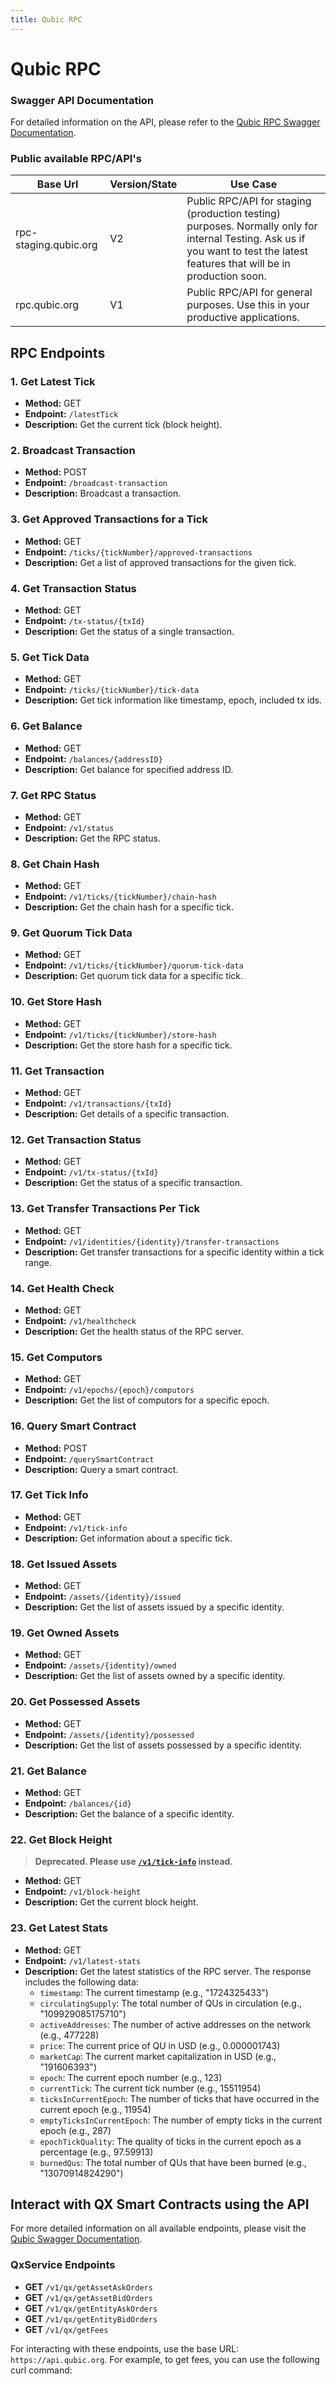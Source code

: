 ```yaml
---
title: Qubic RPC
---
```

# Qubic RPC

### Swagger API Documentation

For detailed information on the API, please refer to the [Qubic RPC Swagger Documentation](https://qubic.github.io/integration/Partners/qubic-rpc-doc.html?urls.primaryName=Qubic%20RPC%20Archive%20Tree).

### Public available RPC/API's


| Base Url | Version/State | Use Case |
| -------- | ------- | ---- |
| rpc-staging.qubic.org | V2 | Public RPC/API for staging (production testing) purposes. Normally only for internal Testing. Ask us if you want to test the latest features that will be in production soon.   |
| rpc.qubic.org    | V1   | Public RPC/API for general purposes. Use this in your productive applications. |


## RPC Endpoints

### 1. Get Latest Tick
- **Method:** GET
- **Endpoint:** `/latestTick`
- **Description:** Get the current tick (block height).

### 2. Broadcast Transaction
- **Method:** POST
- **Endpoint:** `/broadcast-transaction`
- **Description:** Broadcast a transaction.

### 3. Get Approved Transactions for a Tick
- **Method:** GET
- **Endpoint:** `/ticks/{tickNumber}/approved-transactions`
- **Description:** Get a list of approved transactions for the given tick.

### 4. Get Transaction Status
- **Method:** GET
- **Endpoint:** `/tx-status/{txId}`
- **Description:** Get the status of a single transaction.

### 5. Get Tick Data
- **Method:** GET
- **Endpoint:** `/ticks/{tickNumber}/tick-data`
- **Description:** Get tick information like timestamp, epoch, included tx ids.

### 6. Get Balance
- **Method:** GET
- **Endpoint:** `/balances/{addressID}`
- **Description:** Get balance for specified address ID.

### 7. Get RPC Status
- **Method:** GET
- **Endpoint:** `/v1/status`
- **Description:** Get the RPC status.

### 8. Get Chain Hash
- **Method:** GET
- **Endpoint:** `/v1/ticks/{tickNumber}/chain-hash`
- **Description:** Get the chain hash for a specific tick.

### 9. Get Quorum Tick Data
- **Method:** GET
- **Endpoint:** `/v1/ticks/{tickNumber}/quorum-tick-data`
- **Description:** Get quorum tick data for a specific tick.

### 10. Get Store Hash
- **Method:** GET
- **Endpoint:** `/v1/ticks/{tickNumber}/store-hash`
- **Description:** Get the store hash for a specific tick.

### 11. Get Transaction
- **Method:** GET
- **Endpoint:** `/v1/transactions/{txId}`
- **Description:** Get details of a specific transaction.

### 12. Get Transaction Status
- **Method:** GET
- **Endpoint:** `/v1/tx-status/{txId}`
- **Description:** Get the status of a specific transaction.

### 13. Get Transfer Transactions Per Tick
- **Method:** GET
- **Endpoint:** `/v1/identities/{identity}/transfer-transactions`
- **Description:** Get transfer transactions for a specific identity within a tick range.

### 14. Get Health Check
- **Method:** GET
- **Endpoint:** `/v1/healthcheck`
- **Description:** Get the health status of the RPC server.

### 15. Get Computors
- **Method:** GET
- **Endpoint:** `/v1/epochs/{epoch}/computors`
- **Description:** Get the list of computors for a specific epoch.

### 16. Query Smart Contract
- **Method:** POST
- **Endpoint:** `/querySmartContract`
- **Description:** Query a smart contract.

### 17. Get Tick Info
- **Method:** GET
- **Endpoint:** `/v1/tick-info`
- **Description:** Get information about a specific tick.

### 18. Get Issued Assets
- **Method:** GET
- **Endpoint:** `/assets/{identity}/issued`
- **Description:** Get the list of assets issued by a specific identity.

### 19. Get Owned Assets
- **Method:** GET
- **Endpoint:** `/assets/{identity}/owned`
- **Description:** Get the list of assets owned by a specific identity.

### 20. Get Possessed Assets
- **Method:** GET
- **Endpoint:** `/assets/{identity}/possessed`
- **Description:** Get the list of assets possessed by a specific identity.

### 21. Get Balance
- **Method:** GET
- **Endpoint:** `/balances/{id}`
- **Description:** Get the balance of a specific identity.

### 22. Get Block Height
> **Deprecated. Please use [`/v1/tick-info`](#17-get-tick-info) instead.** 
- **Method:** GET
- **Endpoint:** `/v1/block-height`
- **Description:** Get the current block height.

### 23. Get Latest Stats
- **Method:** GET
- **Endpoint:** `/v1/latest-stats`
- **Description:** Get the latest statistics of the RPC server. The response includes the following data:
  - `timestamp`: The current timestamp (e.g., "1724325433")
  - `circulatingSupply`: The total number of QUs in circulation (e.g., "109929085175710")
  - `activeAddresses`: The number of active addresses on the network (e.g., 477228)
  - `price`: The current price of QU in USD (e.g., 0.000001743)
  - `marketCap`: The current market capitalization in USD (e.g., "191606393")
  - `epoch`: The current epoch number (e.g., 123)
  - `currentTick`: The current tick number (e.g., 15511954)
  - `ticksInCurrentEpoch`: The number of ticks that have occurred in the current epoch (e.g., 11954)
  - `emptyTicksInCurrentEpoch`: The number of empty ticks in the current epoch (e.g., 287)
  - `epochTickQuality`: The quality of ticks in the current epoch as a percentage (e.g., 97.59913)
  - `burnedQus`: The total number of QUs that have been burned (e.g., "13070914824290")

## Interact with QX Smart Contracts using the API

For more detailed information on all available endpoints, please visit the [Qubic Swagger Documentation](https://qubic.github.io/go-qubic/swagger/index.html#/).

### QxService Endpoints
- **GET** `/v1/qx/getAssetAskOrders`
- **GET** `/v1/qx/getAssetBidOrders`
- **GET** `/v1/qx/getEntityAskOrders`
- **GET** `/v1/qx/getEntityBidOrders`
- **GET** `/v1/qx/getFees`

For interacting with these endpoints, use the base URL: `https://api.qubic.org`. For example, to get fees, you can use the following curl command:
